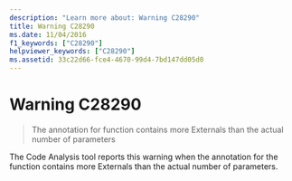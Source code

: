 ```yaml
---
description: "Learn more about: Warning C28290"
title: Warning C28290
ms.date: 11/04/2016
f1_keywords: ["C28290"]
helpviewer_keywords: ["C28290"]
ms.assetid: 33c22d66-fce4-4670-99d4-7bd147dd05d0
---
```

# Warning C28290

> The annotation for function contains more Externals than the actual number of parameters

The Code Analysis tool reports this warning when the annotation for the function contains more Externals than the actual number of parameters.
